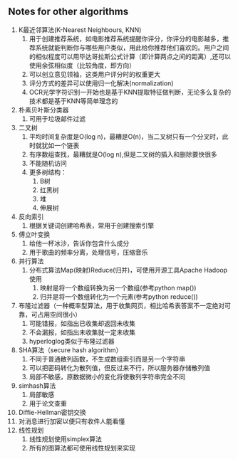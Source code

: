 ## Notes for other algorithms
1. K最近邻算法(K-Nearest Neighbours, KNN)  
   1. 用于创建推荐系统，如电影推荐系统提醒你评分，你评分的电影越多，推荐系统就能判断你与哪些用户类似，用此给你推荐他们喜欢的。用户之间的相似程度可以用毕达哥拉斯公式计算（即计算两点之间的距离）,还可以使用余弦相似度（比较角度，即方向）
   2. 可以创立意见领袖，这类用户评分时的权重更大
   3. 评分方式的差异可以使用归一化解决(normalization)
   4. OCR光学字符识别一开始也是基于KNN提取特征做判断，无论多么复杂的技术都是基于KNN等简单理念的
2. 朴素贝叶斯分类器
   1. 可用于垃圾邮件过滤
3. 二叉树
   1. 平均时间复杂度是O(log n)，最糟是O(n)，当二叉树只有一个分叉时，此时就犹如一个链表
   2. 有序数组查找，最糟就是O(log n),但是二叉树的插入和删除要快很多
   3. 不能随机访问
   4. 更多树结构：
      1. B树
      2. 红黑树
      3. 堆
      4. 伸展树
4. 反向索引
   1. 根据关键词创建哈希表，常用于创建搜索引擎
5. 傅立叶变换
   1. 给他一杯冰沙，告诉你包含什么成分
   2. 用于歌曲的频率分离，处理信号，压缩音乐
6. 并行算法
   1. 分布式算法Map(映射)Reduce(归并)，可使用开源工具Apache Hadoop使用
      1. 映射是将一个数组转换为另一个数组(参考python map())
      2. 归并是将一个数组转化为一个元素(参考python reduce())
7. 布隆过滤器（一种概率型算法，用于收集网页，相比哈希表答案不一定绝对可靠，可占用空间很小）
   1. 可能错报，如指出已收集却返回未收集
   2. 不会漏报，如指出未收集就一定未收集
   3. hyperloglog类似于布隆过滤器
8. SHA算法（secure hash algorithm）
   1. 不同于普通散列函数，不生成数组索引而是另一个字符串
   2. 可以把密码转化为散列值，但反过来不行，所以服务器存储散列值
   3. 局部不敏感，原数据微小的变化将使散列字符串完全不同
9. simhash算法
   1. 局部敏感
   2. 用于论文查重
10. Diffie-Hellman密钥交换
   1. 对消息进行加密以便只有收件人能看懂
11. 线性规划
    1.  线性规划使用simplex算法
    2.  所有的图算法都可使用线性规划来实现